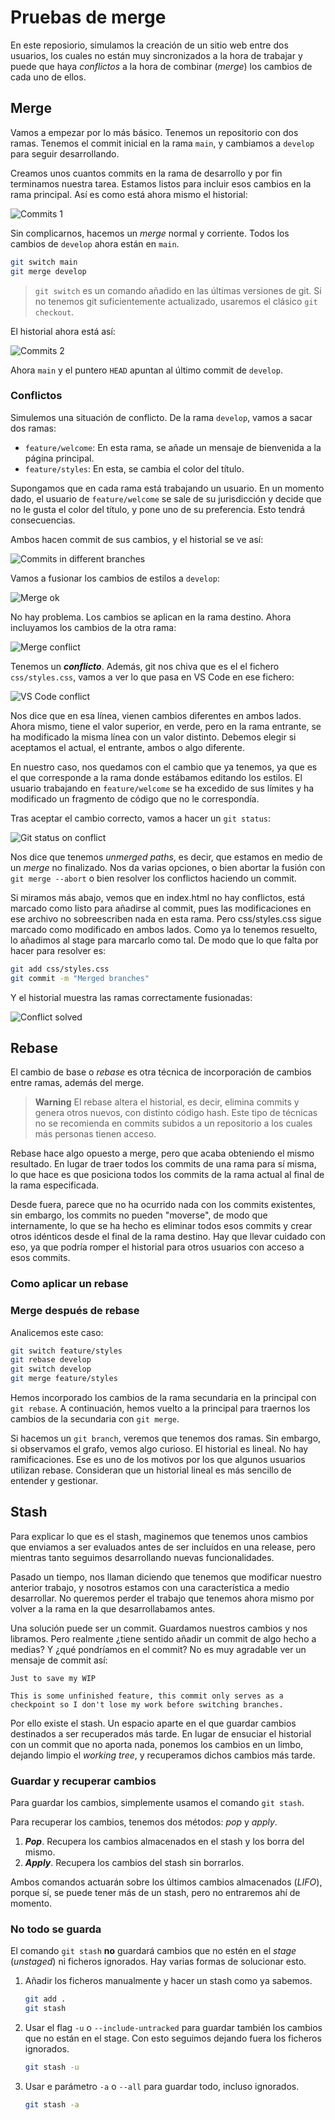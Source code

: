 # Pruebas de merge
En este reposiorio, simulamos la creación de un sitio web entre dos usuarios, los cuales no están muy sincronizados a la hora de trabajar y puede que haya *conflictos* a la hora de combinar (*merge*) los cambios de cada uno de ellos. 


## Merge
Vamos a empezar por lo más básico. Tenemos un repositorio con dos ramas. Tenemos el commit inicial en la rama `main`, y cambiamos a `develop` para seguir desarrollando.

Creamos unos cuantos commits en la rama de desarrollo y por fin terminamos nuestra tarea. Estamos listos para incluir esos cambios en la rama principal. Así es como está ahora mismo el historial: 

![Commits 1](img/readme/tree1.png)

Sin complicarnos, hacemos un *merge* normal y corriente. Todos los cambios de `develop` ahora están en `main`.

```bash
git switch main
git merge develop
```

> `git switch` es un comando añadido en las últimas versiones de git. Si no tenemos git suficientemente actualizado, usaremos el clásico `git checkout`.

El historial ahora está así:

![Commits 2](img/readme/tree2.png)

Ahora `main` y el puntero `HEAD` apuntan al último commit de `develop`.

### Conflictos
Simulemos una situación de conflicto. De la rama `develop`, vamos a sacar dos ramas:

- `feature/welcome`: En esta rama, se añade un mensaje de bienvenida a la página principal.
- `feature/styles`: En esta, se cambia el color del título.

Supongamos que en cada rama está trabajando un usuario. En un momento dado, el usuario de `feature/welcome` se sale de su jurisdicción y decide que no le gusta el color del título, y pone uno de su preferencia. Esto tendrá consecuencias.

Ambos hacen commit de sus cambios, y el historial se ve así:

![Commits in different branches](img/readme/tree3.png)

Vamos a fusionar los cambios de estilos a `develop`:

![Merge ok](img/readme/mergeok.png)

No hay problema. Los cambios se aplican en la rama destino. Ahora incluyamos los cambios de la otra rama:

![Merge conflict](img/readme/mergeconflict.png)

Tenemos un ***conflicto***. Además, git nos chiva que es el el fichero `css/styles.css`, vamos a ver lo que pasa en VS Code en ese fichero:

![VS Code conflict](img/readme/vscodeconflict.png)

Nos dice que en esa línea, vienen cambios diferentes en ambos lados. Ahora mismo, tiene el valor superior, en verde, pero en la rama entrante, se ha modificado la misma línea con un valor distinto. Debemos elegir si aceptamos el actual, el entrante, ambos o algo diferente.

En nuestro caso, nos quedamos con el cambio que ya tenemos, ya que es el que corresponde a la rama donde estábamos editando los estilos. El usuario trabajando en `feature/welcome` se ha excedido de sus límites y ha modificado un fragmento de código que no le correspondía.

Tras aceptar el cambio correcto, vamos a hacer un `git status`:

![Git status on conflict](img/readme/gitstatusconflict.png)

Nos dice que tenemos *unmerged paths*, es decir, que estamos en medio de un *merge* no finalizado. Nos da varias opciones, o bien abortar la fusión con `git merge --abort` o bien resolver los conflictos haciendo un commit. 

Si miramos más abajo, vemos que en index.html no hay conflictos, está marcado como listo para añadirse al commit, pues las modificaciones en ese archivo no sobreescriben nada en esta rama. Pero css/styles.css sigue marcado como modificado en ambos lados. Como ya lo tenemos resuelto, lo añadimos al stage para marcarlo como tal. De modo que lo que falta por hacer para resolver es:

```bash
git add css/styles.css
git commit -m "Merged branches"
```

Y el historial muestra las ramas correctamente fusionadas:

![Conflict solved](img/readme/conflictsolved.png)

## Rebase
El cambio de base o *rebase* es otra técnica de incorporación de cambios entre ramas, además del merge.

> **Warning**
> El rebase altera el historial, es decir, elimina commits y genera otros nuevos, con distinto código hash. Este tipo de técnicas no se recomienda en commits subidos a un repositorio a los cuales más personas tienen acceso. 

Rebase hace algo opuesto a merge, pero que acaba obteniendo el mismo resultado. En lugar de traer todos los commits de una rama para sí misma, lo que hace es que posiciona todos los commits de la rama actual al final de la rama especificada. 

Desde fuera, parece que no ha ocurrido nada con los commits existentes, sin embargo, los commits no pueden "moverse", de modo que internamente, lo que se ha hecho es eliminar todos esos commits y crear otros idénticos desde el final de la rama destino. Hay que llevar cuidado con eso, ya que podría romper el historial para otros usuarios con acceso a esos commits.

### Como aplicar un rebase


### Merge después de rebase
Analicemos este caso:
```bash
git switch feature/styles
git rebase develop
git switch develop
git merge feature/styles
```

Hemos incorporado los cambios de la rama secundaria en la principal con `git rebase`. A continuación, hemos vuelto a la principal para traernos los cambios de la secundaria con `git merge`. 

Si hacemos un `git branch`, veremos que tenemos dos ramas. Sin embargo, si observamos el grafo, vemos algo curioso. El historial es lineal. No hay ramificaciones. Ese es uno de los motivos por los que algunos usuarios utilizan rebase. Consideran que un historial lineal es más sencillo de entender y gestionar.

## Stash
Para explicar lo que es el stash, maginemos que tenemos unos cambios que enviamos a ser evaluados antes de ser incluídos en una release, pero mientras tanto seguimos desarrollando nuevas funcionalidades.

Pasado un tiempo, nos llaman diciendo que tenemos que modificar nuestro anterior trabajo, y nosotros estamos con una característica a medio desarrollar. No queremos perder el trabajo que tenemos ahora mismo por volver a la rama en la que desarrollabamos antes.

Una solución puede ser un commit. Guardamos nuestros cambios y nos libramos. Pero realmente ¿tiene sentido añadir un commit de algo hecho a medias? Y ¿qué pondríamos en el commit? No es muy agradable ver un mensaje de commit así:

```
Just to save my WIP

This is some unfinished feature, this commit only serves as a checkpoint so I don't lose my work before switching branches.
```

Por ello existe el stash. Un espacio aparte en el que guardar cambios destinados a ser recuperados más tarde. En lugar de ensuciar el historial con un commit que no aporta nada, ponemos los cambios en un limbo, dejando limpio el *working tree*, y recuperamos dichos cambios más tarde.

### Guardar y recuperar cambios
Para guardar los cambios, simplemente usamos el comando `git stash`. 

Para recuperar los cambios, tenemos dos métodos: *pop* y *apply*. 
1. ***Pop***. Recupera los cambios almacenados en el stash y los borra del mismo.
2. ***Apply***. Recupera los cambios del stash sin borrarlos.

Ambos comandos actuarán sobre los últimos cambios almacenados (*LIFO*), porque sí, se puede tener más de un stash, pero no entraremos ahí de momento.

### No todo se guarda
El comando `git stash` **no** guardará cambios que no estén en el *stage* (*unstaged*) ni ficheros ignorados. Hay varias formas de solucionar esto.

1. Añadir los ficheros manualmente y hacer un stash como ya sabemos.
   ```bash
   git add .
   git stash
   ```
2. Usar el flag `-u` o `--include-untracked` para guardar también los cambios que no están en el stage. Con esto seguimos dejando fuera los ficheros ignorados.
   ```bash
   git stash -u
   ```
3. Usar e parámetro `-a` o `--all` para guardar todo, incluso ignorados.
   ```bash
   git stash -a
   ```
